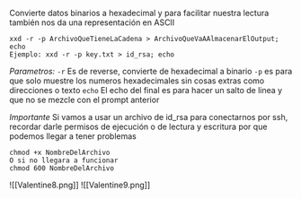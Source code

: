Convierte datos binarios a hexadecimal y para facilitar nuestra lectura también nos da una representación en ASCII

```shell
xxd -r -p ArchivoQueTieneLaCadena > ArchivoQueVaAAlmacenarElOutput; echo
Ejemplo: xxd -r -p key.txt > id_rsa; echo
```
*Parametros:*
`-r` Es de reverse, convierte de hexadecimal a binario
`-p` es para que solo muestre los numeros hexadecimales sin cosas extras como direcciones o texto
`echo` El echo del final es para hacer un salto de linea y que no se mezcle con el prompt anterior

*Importante* Si vamos a usar un archivo de id_rsa para conectarnos por ssh, recordar darle permisos de ejecución o de lectura y escritura por que podemos llegar a tener problemas
```
chmod +x NombreDelArchivo
O si no llegara a funcionar
chmod 600 NombreDelArchivo
```

  ![[Valentine8.png]]
  ![[Valentine9.png]]
